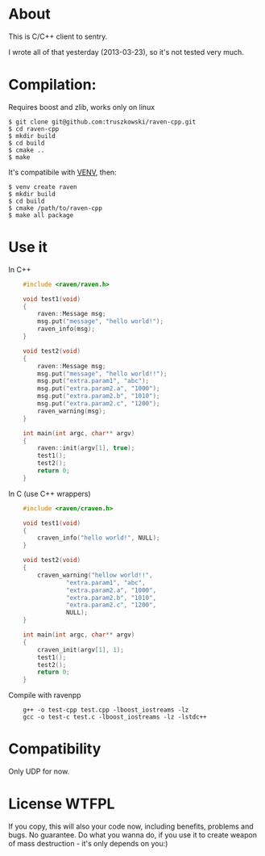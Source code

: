 # About

This is C/C++ client to sentry. 

I wrote all of that yesterday (2013-03-23), so it's not tested very much.

# Compilation:

Requires boost and zlib, works only on linux

	$ git clone git@github.com:truszkowski/raven-cpp.git
	$ cd raven-cpp
	$ mkdir build
	$ cd build
	$ cmake ..
	$ make

It's compatibile with [VENV](https://github.com/truszkowski/venv), then:

	$ venv create raven
	$ mkdir build
	$ cd build
	$ cmake /path/to/raven-cpp
	$ make all package

# Use it

In C++

```cpp
	#include <raven/raven.h>

	void test1(void)
	{
		raven::Message msg;
		msg.put("message", "hello world!");
		raven_info(msg);
	}

	void test2(void)
	{
		raven::Message msg;
		msg.put("message", "hello world!!");
		msg.put("extra.param1", "abc");
		msg.put("extra.param2.a", "1000");
		msg.put("extra.param2.b", "1010");
		msg.put("extra.param2.c", "1200");
		raven_warning(msg);
	}

	int main(int argc, char** argv)
	{
		raven::init(argv[1], true);
		test1();
		test2();
		return 0;
	}
```

In C (use C++ wrappers)

```c
	#include <raven/craven.h>

	void test1(void)
	{
		craven_info("hello world!", NULL);
	}

	void test2(void)
	{
		craven_warning("hellow world!!", 
				"extra.param1", "abc",
				"extra.param2.a", "1000",
				"extra.param2.b", "1010",
				"extra.param2.c", "1200",
				NULL);
	}

	int main(int argc, char** argv)
	{
		craven_init(argv[1], 1);
		test1();
		test2();
		return 0;
	}
```

Compile with ravenpp

```
	g++ -o test-cpp test.cpp -lboost_iostreams -lz
	gcc -o test-c test.c -lboost_iostreams -lz -lstdc++
```

# Compatibility

Only UDP for now.

# License WTFPL

If you copy, this will also your code now, including benefits, problems and bugs. No guarantee.
Do what you wanna do, if you use it to create weapon of mass destruction - it's only depends on you:)
